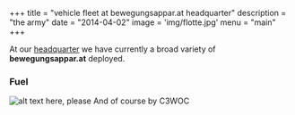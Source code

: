 +++
title = "vehicle fleet at bewegungsappar.at headquarter"
description = "the army"
date = "2014-04-02"
image = 'img/flotte.jpg'
menu = "main"
+++

At our [headquarter](/img/hacknology.jpg) we have currently a broad variety of __bewegungsappar.at__ deployed.

### Fuel
![alt text here, please](/img/fuel.jpg "fuel to power the bewegungsappar.at fleet at the headquarter")
And of course by C3WOC